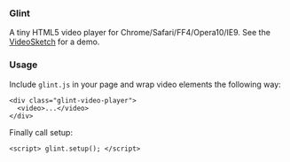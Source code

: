 ### Glint
A tiny HTML5 video player for Chrome/Safari/FF4/Opera10/IE9. See the [VideoSketch](http://markusmessnerchaney.com/videosketch) for a demo.

### Usage
Include `glint.js` in your page and wrap video elements the following way:

    <div class="glint-video-player">
      <video>...</video>
    </div>
  
Finally call setup:

    <script> glint.setup(); </script>	